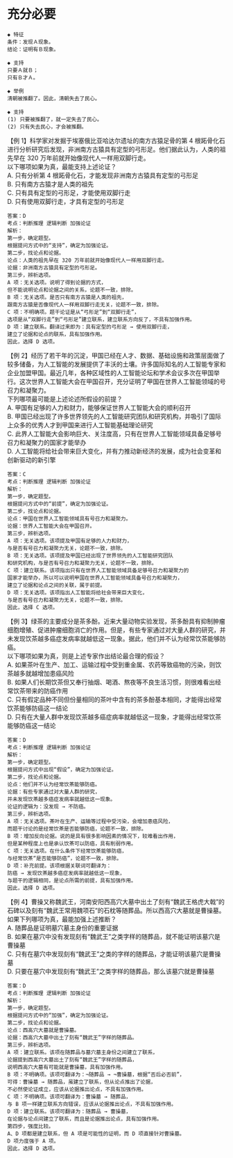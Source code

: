 # 充分必要

```
◆ 特征
条件：发现Ａ现象。
结论：证明有Ｂ现象。

◆ 支持
只要Ａ就Ｂ；
只有Ｂ才Ａ。
```

```
◆ 举例
清朝被推翻了。因此，清朝失去了民心。

◆ 支持
(1) 只要被推翻了，就一定失去了民心。
(2) 只有失去民心，才会被推翻。
```

【例 1】科学家对发掘于埃塞俄比亚哈达尔遗址的南方古猿足骨的第 4 根跖骨化石进行分析研究后发现，非洲南方古猿具有定型的弓形足。他们据此认为，人类的祖先早在 320 万年前就开始像现代人一样用双脚行走。  
以下哪项如果为真，最能支持上述论证？  
A. 只有分祈第 4 根跖骨化石，才能发现非洲南方古猿具有定型的弓形足  
B. 只有南方古猿才是人类的祖先  
C. 只有具有定型的弓形足，才能使用双脚行走  
D. 只有使用双脚行走，才具有定型的弓形足

```
答案：D
考点：判断推理 逻辑判断 加强论证
解析：
第一步，确定题型。
根据提问方式中的“支持”，确定为加强论证。
第二步，找论点和论据。
论点：人类的祖先早在 320 万年前就开始像现代人一样用双脚行走。
论据：非洲南方古猿具有定型的弓形足。
第三步，辨析选项。
A 项：无关选项。说明了得到论据的方式，
但不能说明论点和论据之间的关系，论题不一致，排除。
B 项：无关选项。是否只有南方古猿是人类的祖先，
跟南方古猿是否像现代人一样用双脚行走无关，论题不一致，排除。
C 项：不明确项。题干论证是从“弓形足”到“双脚行走”，
选项是从“双脚行走”到“弓形足”建立联系，建立联系方向反了，不具有加强作用。
D 项：建立联系。翻译过来即为：具有定型的弓形足 → 使用双脚行走，
建立了论据和论点的联系，具有加强作用。
因此，选择 D 选项。
```

【例 2】经历了若干年的沉淀，甲国已经在人才、数据、基础设施和政策层面做了较多储备，为人工智能的发展提供了丰沃的土壤。许多国际知名的人工智能专家和企业加盟甲国。最近几年，各种区域性的人工智能论坛和学术会议多次在甲国举行。这次世界人工智能大会在甲国召开，充分证明了甲国在世界人工智能领域的号召力和凝聚力。  
下列哪项最可能是上述论述所假设的前提？  
A. 甲国有足够的人力和财力，能够保证世界人工智能大会的顺利召开  
B. 甲国已经出现了许多世界领先的人工智能研究团队和研究机构，并吸引了国际上众多的优秀人才到甲国来进行人工智能基础理论研究  
C. 此界人工智能大会影响巨大、关注度高，只有在世界人工智能领域具备足够号召力和凝聚力的国家才能举办  
D. 人工智能将给社会带来巨大变化，并有力推动新经济的发展，成为社会变革和创新驱动的新引擎

```
答案：C
考点：判断推理 逻辑判断 加强论证
解析：
第一步，确定题型。
根据提问方式中的“前提”，确定为加强论证。
第二步，找论点和论据。
论点：甲国在世界人工智能领域具有号召力和凝聚力。
论据：世界人工智能大会在甲国召开。
第三步，辨析选项。
A 项：无关选项。该项提及甲国有足够的人力和财力，
与是否有号召力和凝聚力无关，论题不一致，排除。
B 项：无关选项。该项提及甲国已经出现了世界领先的人工智能研究团队
和研究机构，与是否有号召力和凝聚力无关，论题不一致，排除。
C 项：建立联系。该项指出只有在世界人工智能领域具备足够号召力和凝聚力的
国家才能举办，所以可以说明甲国在世界人工智能领域具备号召力和凝聚力，
建立了论据和论点之间的关联，属于前提。
D 项：无关选项。该项指出人工智能将给社会带来巨大变化，
与是否有号召力和凝聚力无关，论题不一致，排除。
因此，选择 C 选项。
```

【例 3】绿茶的主要成分是茶多酚。近来大量动物实验发现，茶多酚具有抑制肿瘤细胞增殖、促进肿瘤细胞消亡的作用。但是，有些专家通过对大量人群的研究，并未发现饮茶越多癌症发病率就越低这一现象。据此，他们并不认为经常饮茶能够防癌。  
以下哪项如果为真，则是上述专家作出结论最合理的假设？  
A. 如果茶叶在生产、加工、运输过程中受到重金属、农药等致癌物的污染，则饮茶越多就越增加患癌风险  
B. 如果人们长期饮茶但又奉行抽烟、喝酒、熬夜等不良生活习惯，则很难看出经常饮茶带来的防癌作用  
C. 只有假定品种不同但份量相同的茶叶中含有的茶多酚基本相同，才能得出经常饮茶能够防癌这一结论  
D. 只有在大量人群中发现饮茶越多癌症病率就越低这一现象，才能得出经常饮茶能够防癌这一结论

```
答案：D
考点：判断推理 逻辑判断 加强论证
解析：
第一步，确定题型。
根据提问方式中出现“假设”，确定为加强论证。
第二步，找论点和论据。
论点：他们并不认为经常饮茶能够防癌。
论据：有些专家通过对大量人群的研究，
并未发现饮茶越多癌症发病率就越低这一现象。
论证的逻辑为：没发现 → 不防癌。
第三步，辨析选项。
A 项：无关选项。茶叶在生产、运输等过程中受污染，会增加患癌风险，
而题干讨论的是经常饮茶是否能够防癌，论题不一致，排除。
B 项：增加反向论据。说的是具有很多影响因素的情况下，较难看出作用，
但是某种程度上也是承认饮茶可以防癌，具有削弱作用。
C 项：无关选项。在什么条件下经常饮茶能够防癌，
与经常饮茶“是否能够防癌”，论题不一致，排除。
D 项：补充前提。该项根据关联词可翻译为：
防癌 → 发现饮茶越多癌症发病率就越低这一现象，
与题干的逻辑相同，是论点所需的前提，具有加强作用。
因此，选择 D 选项。
```

【例 4】曹操又称魏武王，河南安阳西高穴大墓中出土了刻有“魏武王格虎大戟”的石碑以及刻有“魏武王常用魏项石”的石枕等随葬品。所以西高穴大墓就是曹操墓。  
如果下列哪项为真，最能加强上述推断？  
A. 随葬品是证明墓穴墓主身份的重要证据  
B. 如果在墓穴中没有发现刻有“魏武王”之类字样的随葬品，就不能证明该墓穴是曹操墓  
C. 只有在墓穴中发现刻有“魏武王”之类的字样的随葬品，才能证明该墓穴是曹操墓  
D. 只要在墓穴中发现刻有“魏武王”之类字样的随葬品，那么该墓穴就是曹操墓

```
答案：D
考点：判断推理 逻辑判断 加强论证
解析：
第一步，确定题型。
根据提问方式中的“加强”，确定为加强论证。
第二步，找论点和论据。
论点：西高穴大墓就是曹操墓。
论据：西高穴大墓中出土了刻有“魏武王”字样的随葬品。
第三步，辨析选项。
A 项：建立联系。该项在随葬品与墓穴墓主身份之间建立了联系，
论据提到西高穴大墓出土了刻有“魏武王”字样的随葬品，
说明西高穴大墓有可能就是曹操墓，具有加强作用。
B 项：不明确项。该项可翻译为：¬随葬品 → ¬曹操墓，根据“否后必否前”，
可得：曹操墓 → 随葬品，虽建立了联系，但从论点推出了论据，
不必然使论证成立，应该从论据推出论点，不具有加强作用。
C 项：不明确项。该项可翻译为：曹操墓 → 随葬品，
与 B 项一样建立联系方向错误，应该从论据推出论点，不具有加强作用。
D 项：建立联系。该项可翻译为：随葬品 → 曹操墓，
在论据与论点间建立了联系，而且是论据推出论点，具有加强作用。
第四步，强度比较。
A、D 项都是建立联系，但 A 项是可能性的证明，而 D 项直接针对曹操墓。
D 项力度强于 A 项。
因此，选择 D 选项。
```
